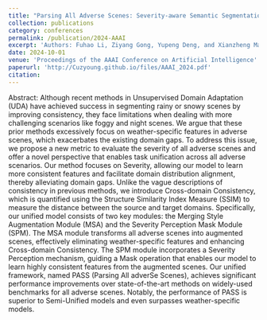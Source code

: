 ```yaml
---
title: "Parsing All Adverse Scenes: Severity-aware Semantic Segmentation with Mask-enhanced Cross-domain Consistency"
collection: publications
category: conferences
permalink: /publication/2024-AAAI
excerpt: 'Authors: Fuhao Li, Ziyang Gong, Yupeng Deng, and Xianzheng Ma, Renrui Zhang, Zhenming Ji, Xiangwei Zhu, Hong Zhang'
date: 2024-10-01
venue: 'Proceedings of the AAAI Conference on Artificial Intelligence'
paperurl: 'http://Cuzyoung.github.io/files/AAAI_2024.pdf'
citation: 
---
```


Abstract: Although recent methods in Unsupervised Domain Adaptation (UDA) have achieved success in segmenting rainy or snowy scenes by improving consistency, they face limitations when dealing with more challenging scenarios like foggy and night scenes. We argue that these prior methods excessively focus on weather-specific features in adverse scenes, which exacerbates the existing domain gaps. To address this issue, we propose a new metric to evaluate the severity of all adverse scenes and offer a novel perspective that enables task unification across all adverse scenarios. Our method focuses on Severity, allowing our model to learn more consistent features and facilitate domain distribution alignment, thereby alleviating domain gaps. Unlike the vague descriptions of consistency in previous methods, we introduce Cross-domain Consistency, which is quantified using the Structure Similarity Index Measure (SSIM) to measure the distance between the source and target domains. Specifically, our unified model consists of two key modules: the Merging Style Augmentation Module (MSA) and the Severity Perception Mask Module (SPM). The MSA module transforms all adverse scenes into augmented scenes, effectively eliminating weather-specific features and enhancing Cross-domain Consistency. The SPM module incorporates a Severity Perception mechanism, guiding a Mask operation that enables our model to learn highly consistent features from the augmented scenes. Our unified framework, named PASS (Parsing All adverSe Scenes), achieves significant performance improvements over state-of-the-art methods on widely-used benchmarks for all adverse scenes. Notably, the performance of PASS is superior to Semi-Unified models and even surpasses weather-specific models.

